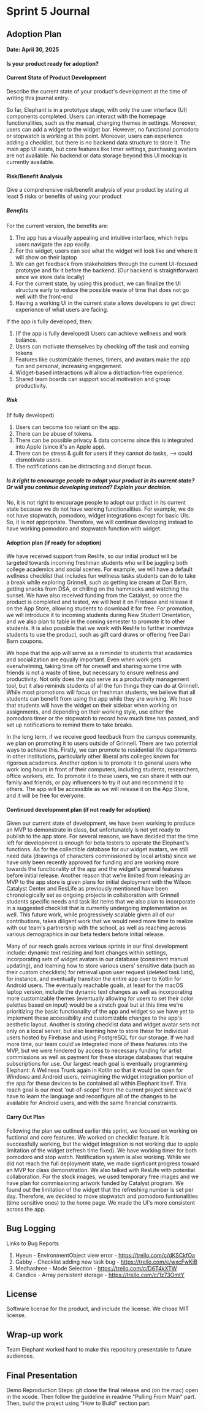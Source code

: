 # Sprint 5 Journal

## Adoption Plan
#### Date: April 30, 2025
#### Is your product ready for adoption?

#### Current State of Product Development
Describe the current state of your product's development at the time of writing this journal entry.

So far, Elephant is in a prototype stage, with only the user interface (UI) components completed. Users can interact with the homepage functionalities, such as the manual, changing themes in settings. Moreover, users can add a widget to the widget bar. However, no functional pomodoro or stopwatch is working at this point. Moreover, users can experience adding a checklist, but there is no backend data structure to store it. The main app UI exists, but core features like timer settings, purchasing avatars are not available. No backend or data storage beyond this UI mockup is currently available.


#### Risk/Benefit Analysis
Give a comprehensive risk/benefit analysis of your product by stating at least 5 risks or benefits of using your product

##### Benefits
For the current version, the benefits are:
1. The app has a visually appealing and intuitive interface, which helps users navigate the app easily.
2. For the widget, users can see what the widget will look like and where it will show on their laptop
3. We can get feedback from stakeholders through the current UI-focused prototype and fix it before the backend. (Our backend is straightforward since we store data locally)
4. For the current state, by using this product, we can finalize the UI structure early to reduce the possible waste of time that does not go well with the front-end
5. Having a working UI in the current state allows developers to get direct experience of what users are facing.

If the app is fully developed, then:
1. (If the app is fully developed) Users can achieve wellness and work balance.
2. Users can motivate themselves by checking off the task and earning tokens
3. Features like customizable themes, timers, and avatars make the app fun and personal, increasing engagement.
4. Widget-based interactions will allow a distraction-free experience.
5. Shared team boards can support social motivation and group productivity.


##### Risk
(If fully developed)
1. Users can become too  reliant on the app.
2. There can be abuse of tokens.
3. There can be possible privacy & data concerns since this is integrated into Apple (since it's an Apple app).
4. There can be stress & guilt for users if they cannot do tasks, --> could dismotivate users.
5. The notifications can be distracting and disrupt focus.

##### Is it right to encourage people to adopt your product in its current state? Or will you continue developing instead? Explain your decision.
No, it is not right to encourage people to adopt our prduct in its current state because we do not have working functionalities. For example, we do not have stopwatch, pomodoro, widget integrations except for basic UIs. So, it is not appropriate. Therefore, we will continue developing instead to have working pomodoro and stopwatch function with widget.

#### Adoption plan (if ready for adoption)

We have received support from Reslife, so our initial product will be targeted towards incoming freshman students who will be juggling both college academics and social scenes. For example, we will have a default wellness checklist that includes fun wellness tasks students can do to take a break while exploring Grinnell, such as getting ice cream at Dari Barn, getting snacks from DSA, or chilling on the hammocks and watching the sunset. We have also received funding from the Catalyst, so once the product is completed and tested, we will host it on Firebase and release it on the App Store, allowing students to download it for free. For promotion, we will introduce it to incoming students during New Student Orientation, and we also plan to table in the coming semester to promote it to other students. It is also possible that we work with Reslife to further incentivize students to use the product, such as gift card draws or offering free Dari Barn coupons.

We hope that the app will serve as a reminder to students that academics and socialization are equally important. Even when work gets overwhelming, taking time off for oneself and sharing some time with friends is not a waste of time, but necessary to ensure wellness and productivity. Not only does the app serve as a productivity management tool, but it also reminds students of all the fun things they can do at Grinnell. While most promotions will focus on freshman students, we believe that all students can benefit from using the app while they are working. We hope that students will have the widget on their sidebar when working on assignments, and depending on their working style, use either the pomodoro timer or the stopwatch to record how much time has passed, and set up notifications to remind them to take breaks.

In the long term, if we receive good feedback from the campus community, we plan on promoting it to users outside of Grinnell. There are two potential ways to achieve this. Firstly, we can promote to residential life departments in other institutions, particularly other liberal arts colleges known for rigorous academics. Another option is to promote it to general users who work long hours in front of their computers, including students, researchers, office workers, etc. To promote it to these users, we can share it with our family and friends, or pay influencers to try it out and recommend it to others. The app will be accessible as we will release it on the App Store, and it will be free for everyone.

#### Continued development plan (if not ready for adoption)

Given our current state of development, we have been working to produce an MVP to demonstrate in class, but unfortunately is not yet ready to publish to the app store. For several reasons, we have decided that the time left for development is enough for beta testers to operate the Elephant's functions. As for the collectible database for our widget avatars, we still need data (drawings of characters commissioned by local artists) since we have only been recently approved for funding and are working more towards the functionality of the app and the widget's general features before initial release. Another reason that we're limited from releasing an MVP to the app store is given plans for initial deployment with the Wilson Catalyst Center and ResLife as previously mentioned have been chronologically set as ongoing projects in collaboration with Grinnell students specific needs and task list items that we also plan to incorporate in a suggested checklist that is currently undergoing implementation as well. This future work, while progressively scalable given all of our contributions, takes diligent work that we would need more time to realize with our team's partnership with the school, as well as reaching across various demographics in our beta testers before initial release. 

Many of our reach goals across various sprints in our final development include: dynamic text resizing and font changes within settings, incorporating sets of widget avatars in our database (consistent manual updating), and learning how to store various users' sensitive data (such as their custom checklists) for retrieval upon user request (deleted task lists), for instance, and eventually transition the entire app over to Kotlin for Android users. The eventually reachable goals, at least for the macOS laptop version, include the dynamic text changes as well as incorporating more customizable themes (eventually allowing for users to set their color palettes based on input) would be a stretch goal but at this time we're prioritizing the basic functionality of the app and widget so we have yet to implement these accessibility and customizable changes to the app's aesthetic layout. Another is storing checklist data and widget avatar sets not only on a local server, but also learning how to store these for individual users hosted by Firebase and using PostgreSQL for our storage. If we had more time, our team could've integrated more of these features into the MVP, but we were hindered by access to necessary funding for artist commissions as well as payment for these storage databases that require subscriptions for use. Our largest reach goal is eventually programming Elephant: A Wellness Trunk again in Kotlin so that it would be open for Windows and Android users, reimagining the widget integration portion of the app for these devices to be contained all within Elephant itself. This reach goal is our most 'out-of-scope' from the current project since we'd have to learn the language and reconfigure all of the changes to be available for Android users, and with the same financial constraints.

#### Carry Out Plan
Following the plan we outlined earlier this sprint, we focused on working on fuctional and core features. We worked on checklist feature. It is successfully working, but the widget integration is not working due to apple limitation of the widget (refresh time fixed). We have working timer for both pomodoro and stop watch. Notification system is also working. While we did not reach the full deployment state, we made signficant progress toward an MVP for class demonstration. We also talked with ResLife with potential collaboration. For the stock images, we used temporary free images and we have plan for commissioning artwork funded by Catalyst program. We found out the limitation of the widget that the refreshing number is set per day. Therefore, we decided to move stopwatch and pomodoro funtionalities (time sensitive ones) to the home page. We made the UI's more consistent across the app.

## Bug Logging
Links to Bug Reports
  1. Hyeun - EnvironmentObject view error - https://trello.com/c/dKSCkfOa
  3. Gabby - Checklist adding new task bug - https://trello.com/c/wxcFwKiB
  4. Medhashree - Mode Selection - https://trello.com/c/D6T4kXTW
  5. Candice - Array persistent storage - https://trello.com/c/1z73OmtY
     
## License
Software license for the product, and include the license. We chose MIT license.

## Wrap-up work
Team Elephant worked hard to make this repository presentable to future audiences. 


## Final Presentation
Demo Reproduction Steps: git clone the final release and (on the mac) open in the xcode. Then follow the guideline in readme "Pulling From Main" part. Then, build the project using "How to Build" section part.
